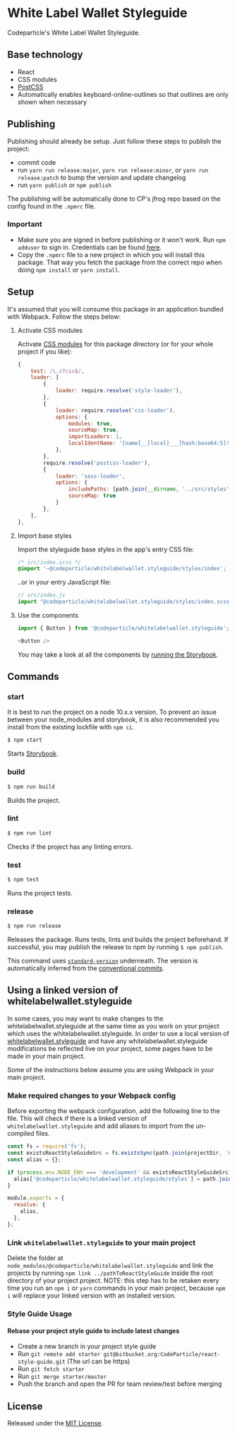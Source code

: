 # White Label Wallet Styleguide

Codeparticle's White Label Wallet Styleguide.


## Base technology

- React
- CSS modules
- [PostCSS](https://github.com/postcss/postcss)
- Automatically enables keyboard-online-outlines so that outlines are only shown when necessary

## Publishing

Publishing should already be setup. Just follow these steps to publish the project:

- commit code
- run `yarn run release:major`, `yarn run release:minor`, or `yarn run release:patch` to bump the version and update changelog
- run `yarn publish` or `npm publish`

The publishing will be automatically done to CP's jfrog repo based on the config found in the `.npmrc` file.

### Important

* Make sure you are signed in before publishing or it won't work. Run `npm adduser` to sign in. Credentials can be found [here](https://codeparticle.atlassian.net/wiki/spaces/CP/pages/740032513/NPM+JFrog+Credentials).
* Copy the `.npmrc` file to a new project in which you will install this package. That way you fetch the package from the correct repo when doing `npm install` or `yarn install`.

## Setup

It's assumed that you will consume this package in an application bundled with Webpack. Follow the steps below:

1. Activate CSS modules

    Activate [CSS modules](https://github.com/webpack-contrib/css-loader#modules) for this package directory (or for your whole project if you like):

    ```js
    {
        test: /\.s?css$/,
        loader: [
            {
                loader: require.resolve('style-loader'),
            },
            {
                loader: require.resolve('css-loader'),
                options: {
                    modules: true,
                    sourceMap: true,
                    importLoaders: 1,
                    localIdentName: '[name]__[local]___[hash:base64:5]!',
                },
            },
            require.resolve('postcss-loader'),
            {
                loader: 'sass-loader',
                options: {
                    includePaths: [path.join(__dirname, '../src/styles'), path.join(__dirname, 'node_modules')],
                    sourceMap: true
                }
            },
        ],
    },
    ```

2. Import base styles

    Import the styleguide base styles in the app's entry CSS file:

    ```scss
    /* src/index.scss */
    @import '~@codeparticle/whitelabelwallet.styleguide/styles/index';
    ```

    ..or in your entry JavaScript file:

    ```js
    // src/index.js
    import "@codeparticle/whitelabelwallet.styleguide/styles/index.scss";
    ```

4. Use the components

    ```js
    import { Button } from '@codeparticle/whitelabelwallet.styleguide';

    <Button />
    ```

    You may take a look at all the components by [running the Storybook](https://bitbucket.org/CodeParticle/whitelabelwallet.styleguide/src/master/README.md).

## Commands

### start
It is best to run the project on a node 10.x.x version. To prevent an issue
between your node_modules and storybook, it is also recommended you install
from the existing lockfile with `npm ci`.

```sh
$ npm start
```

Starts [Storybook](https://storybook.js.org/).

### build

```sh
$ npm run build
```

Builds the project.

### lint

```sh
$ npm run lint
```

Checks if the project has any linting errors.

### test

```sh
$ npm test
```

Runs the project tests.

### release

```sh
$ npm run release
```

Releases the package. Runs tests, lints and builds the project beforehand. If successful, you may publish the release to npm by running `$ npm publish`.

This command uses [`standard-version`](https://github.com/conventional-changelog/standard-version) underneath. The version is automatically inferred from the [conventional commits](https://conventionalcommits.org/).


## Using a linked version of whitelabelwallet.styleguide

In some cases, you may want to make changes to the whitelabelwallet.styleguide at the same time as you work on your project which uses the whitelabelwallet.styleguide. In order to use a local version of [whitelabelwallet.styleguide](https://bitbucket.org/CodeParticle/whitelabelwallet.styleguide/src) and have any whitelabelwallet.styleguide modifications be reflected live on your project, some pages have to be made in your main project.

Some of the instructions below assume you are using Webpack in your main project.

### Make required changes to your Webpack config

Before exporting the webpack configuration, add the following line to the file. This will check if there is a linked version of `whitelabelwallet.styleguide` and add aliases to import from the un-compiled files.

```js
const fs = require('fs');
const existsReactStyleGuideSrc = fs.existsSync(path.join(projectDir, 'node_modules/@codeparticle/whitelabelwallet.styleguide/src'));
const alias = {};

if (process.env.NODE_ENV === 'development' && existsReactStyleGuideSrc) {
  alias['@codeparticle/whitelabelwallet.styleguide/styles'] = path.join(paths.appNodeModules, '@codeparticle/whitelabelwallet.styleguide/src/styles');
}

module.exports = {
  resolve: {
    alias,
  },
};
```


### Link `whitelabelwallet.styleguide` to your main project

Delete the folder at `node_modules/@codeparticle/whitelabelwallet.styleguide` and link the projects by running `npm link ../pathToReactStyleGuide` inside the root directory of your project project. NOTE: this step has to be retaken every time you run an `npm i` or `yarn` commands in your main project, because `npm i` will replace your linked version with an installed version.

### Style Guide Usage

#### Rebase your project style guide to include latest changes

- Create a new branch in your project style guide
- Run `git remote add starter git@bitbucket.org:CodeParticle/react-style-guide.git` (The url can be https)
- Run `git fetch starter`
- Run `git merge starter/master`
- Push the branch and open the PR for team review/test before merging

## License

Released under the [MIT License](http://www.opensource.org/licenses/mit-license.php).
